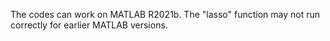 The codes can work on MATLAB R2021b. The "lasso" function may not run correctly for earlier MATLAB versions.
